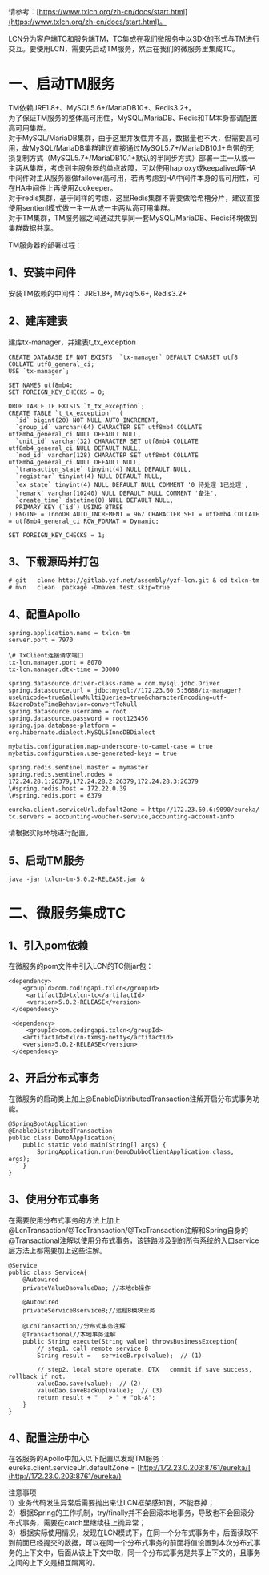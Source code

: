 请参考：[https://www.txlcn.org/zh-cn/docs/start.html](https://www.txlcn.org/zh-cn/docs/start.html)。

LCN分为客户端TC和服务端TM，TC集成在我们微服务中以SDK的形式与TM进行交互。要使用LCN，需要先启动TM服务，然后在我们的微服务里集成TC。

# 一、启动TM服务

TM依赖JRE1.8+、MySQL5.6+/MariaDB10+、Redis3.2+。  
为了保证TM服务的整体高可用性，MySQL/MariaDB、Redis和TM本身都请配置高可用集群。  
对于MySQL/MariaDB集群，由于这里并发性并不高，数据量也不大，但需要高可用，故MySQL/MariaDB集群建议直接通过MySQL5.7+/MariaDB10.1+自带的无损复制方式（MySQL5.7+/MariaDB10.1+默认的半同步方式）部署一主一从或一主两从集群，考虑到主服务器的单点故障，可以使用haproxy或keepalived等HA中间件对主从服务器做failover高可用，若再考虑到HA中间件本身的高可用性，可在HA中间件上再使用Zookeeper。  
对于redis集群，基于同样的考虑，这里Redis集群不需要做哈希槽分片，建议直接使用sentienl模式做一主一从或一主两从高可用集群。  
对于TM集群，TM服务器之间通过共享同一套MySQL/MariaDB、Redis环境做到集群数据共享。

TM服务器的部署过程：

## 1、安装中间件

安装TM依赖的中间件： JRE1.8+, Mysql5.6+, Redis3.2+

## 2、建库建表

建库tx-manager，并建表t\_tx\_exception

    CREATE DATABASE IF NOT EXISTS  `tx-manager` DEFAULT CHARSET utf8 COLLATE utf8_general_ci;
    USE `tx-manager`;

    SET NAMES utf8mb4;
    SET FOREIGN_KEY_CHECKS = 0;

    DROP TABLE IF EXISTS `t_tx_exception`;
    CREATE TABLE `t_tx_exception`  (
      `id` bigint(20) NOT NULL AUTO_INCREMENT,
      `group_id` varchar(64) CHARACTER SET utf8mb4 COLLATE utf8mb4_general_ci NULL DEFAULT NULL,
      `unit_id` varchar(32) CHARACTER SET utf8mb4 COLLATE utf8mb4_general_ci NULL DEFAULT NULL,
      `mod_id` varchar(128) CHARACTER SET utf8mb4 COLLATE utf8mb4_general_ci NULL DEFAULT NULL,
      `transaction_state` tinyint(4) NULL DEFAULT NULL,
      `registrar` tinyint(4) NULL DEFAULT NULL,
      `ex_state` tinyint(4) NULL DEFAULT NULL COMMENT '0 待处理 1已处理',
      `remark` varchar(10240) NULL DEFAULT NULL COMMENT '备注',
      `create_time` datetime(0) NULL DEFAULT NULL,
      PRIMARY KEY (`id`) USING BTREE
    ) ENGINE = InnoDB AUTO_INCREMENT = 967 CHARACTER SET = utf8mb4 COLLATE = utf8mb4_general_ci ROW_FORMAT = Dynamic;

    SET FOREIGN_KEY_CHECKS = 1;

## 3、下载源码并打包

```
# git   clone http://gitlab.yzf.net/assembly/yzf-lcn.git & cd txlcn-tm
# mvn   clean  package -Dmaven.test.skip=true
```

## 4、配置Apollo

```
spring.application.name = txlcn-tm
server.port = 7970

\# TxClient连接请求端口
tx-lcn.manager.port = 8070
tx-lcn.manager.dtx-time = 30000

spring.datasource.driver-class-name = com.mysql.jdbc.Driver
spring.datasource.url = jdbc:mysql://172.23.60.5:5688/tx-manager?useUnicode=true&allowMultiQueries=true&characterEncoding=utf-8&zeroDateTimeBehavior=convertToNull
spring.datasource.username = root
spring.datasource.password = root123456
spring.jpa.database-platform = org.hibernate.dialect.MySQL5InnoDBDialect

mybatis.configuration.map-underscore-to-camel-case = true
mybatis.configuration.use-generated-keys = true

spring.redis.sentinel.master = mymaster
spring.redis.sentinel.nodes = 172.24.28.1:26379,172.24.28.2:26379,172.24.28.3:26379
\#spring.redis.host = 172.22.0.39
\#spring.redis.port = 6379

eureka.client.serviceUrl.defaultZone = http://172.23.60.6:9090/eureka/
tc.servers = accounting-voucher-service,accounting-account-info
```

请根据实际环境进行配置。

## 5、启动TM服务

```
java -jar txlcn-tm-5.0.2-RELEASE.jar &
```

# 二、微服务集成TC

## 1、引入pom依赖

在微服务的pom文件中引入LCN的TC侧jar包：

```
<dependency>
    <groupId>com.codingapi.txlcn</groupId>
     <artifactId>txlcn-tc</artifactId>
     <version>5.0.2-RELEASE</version>
 </dependency>

 <dependency>
     <groupId>com.codingapi.txlcn</groupId>
    <artifactId>txlcn-txmsg-netty</artifactId>
    <version>5.0.2-RELEASE</version>
 </dependency>
```

## 2、开启分布式事务

在微服务的启动类上加上@EnableDistributedTransaction注解开启分布式事务功能。

```
@SpringBootApplication
@EnableDistributedTransaction
public class DemoAApplication{
    public static void main(String[] args) {
        SpringApplication.run(DemoDubboClientApplication.class,   args);
    }
}
```

## 3、使用分布式事务

在需要使用分布式事务的方法上加上@LcnTransaction/@TccTransaction/@TxcTransaction注解和Spring自身的@Transactional注解以使用分布式事务，该链路涉及到的所有系统的入口service层方法上都需要加上这些注解。

```
@Service
public class ServiceA{
    @Autowired
    privateValueDaovalueDao; //本地db操作

    @Autowired
    privateServiceBserviceB;//远程B模块业务

    @LcnTransaction//分布式事务注解
    @Transactional//本地事务注解
    public String execute(String value) throwsBusinessException{
        // step1. call remote service B
        String result =   serviceB.rpc(value);  // (1)

        // step2. local store operate. DTX   commit if save success, rollback if not.
        valueDao.save(value);  // (2)
        valueDao.saveBackup(value);  // (3)
        return result + "   > " + "ok-A";
    }
}
```

## 4、配置注册中心

在各服务的Apollo中加入以下配置以发现TM服务：  
eureka.client.serviceUrl.defaultZone = [http://172.23.0.203:8761/eureka/](http://172.23.0.203:8761/eureka/)

注意事项  
1）业务代码发生异常后需要抛出来让LCN框架感知到，不能吞掉；  
2）根据Spring的工作机制，try/finally并不会回滚本地事务，导致也不会回滚分布式事务，需要在catch里继续往上抛异常；  
3）根据实际使用情况，发现在LCN模式下，在同一个分布式事务中，后面读取不到前面已经提交的数据，可以在同一个分布式事务的前面将值设置到本次分布式事务的上下文中，后面从该上下文中取，同一个分布式事务是共享上下文的，且事务之间的上下文是相互隔离的。

